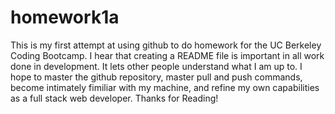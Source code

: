 # homework1a
This is my first attempt at using github to do homework for the UC Berkeley Coding Bootcamp.
I hear that creating a README file is important in all work done in development.
It lets other people understand what I am up to. 
I hope to master the github repository, master pull and push commands,
become intimately fimiliar with my machine, and refine my own capabilities as a full stack web developer.
Thanks for Reading!
